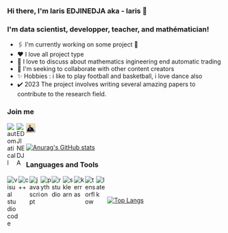 ### Hi there, I'm laris EDJINEDJA aka - laris 👋

### I'm data scientist, developper, teacher, and mathématician!

* 🖇️ I'm currently working on some project 🤣
* ♥️  I love all project type 
* 🌱 I love to discuss about mathematics ingineering end automatic trading
* 🤝 I'm seeking to collaborate with other content creators
* ✨ Hobbies : i like to play  football and basketball, i love dance also
* ✔️ 2023 The project involves writing several amazing papers to contribute to the research field.


### Join me

<img align="left"  alt="automaticall" width="22 px "  src="https://seeklogo.net/wp-content/uploads/2020/03/YouTube-icon-SVG.png"/>
<img align="left"  alt="EDJINEDJA" width="22 px "  src="https://th.bing.com/th/id/OIP.zAJZfGEEfJgc9TXyvmaNBwHaHa?pid=ImgDet&rs=1"/>
<img align="left"  alt="EDJINEDJA" width="22 px "  src="https://github.com/EDJINEDJA/EDJINEDJA/blob/master/laris.jpeg"/>

<br />
<br />

[![Anurag's GitHub stats](https://github-readme-stats.vercel.app/api?username=EDJINEDJA)](https://github.com/anuraghazra/github-readme-stats)


### Languages and Tools

<img align="left"  alt="visual studio code"  width="26 px "  src="https://icons.iconarchive.com/icons/papirus-team/papirus-apps/512/visual-studio-code-icon.png" />
<img align="left"  alt="c++" width="26 px "  src="https://www.freeiconspng.com/uploads/dev-visual-c-plus-plus-logo-icon-11.png" />
<img align="left"  alt="javascript" width="26 px "  src="https://cdn3.iconfinder.com/data/icons/muksis/128/js-512.png" />
<img align="left"  alt="python" width="26 px "  src="https://th.bing.com/th/id/OIP.M4xENXCXlHvUzYUlxPSLmwHaHa?pid=ImgDet&rs=1" />
<img align="left"  alt="r studio" width="26 px "  src="https://th.bing.com/th/id/R.e208fda7e2ff974949d8dbb12099acbf?rik=Ms%2b4%2fjleEr9N%2fA&pid=ImgRaw&r=0" />
<img align="left"  alt="sklearn" width="26 px "  src="https://miro.medium.com/max/1200/0*y1dQgNrQ8FyVQ8Rm.png" />
<img align="left"  alt="kerras" width="26 px "  src="https://victorzhou.com/static/c309c4c6a7bbdb43cf1f290786ce47ab/39600/keras-logo.png" />
<img align="left"  alt="tensorflow" width="26 px "  src="https://th.bing.com/th/id/OIP.qDHZwNI-q0pGv6qGKaqvzAHaH7?pid=ImgDet&rs=1" />
<img align="left"  alt="latek" width="26 px "  src="https://th.bing.com/th/id/R.532d4ba947a9c17bcae4b4889e74fcd9?rik=TL3bfipeCh%2f4iQ&riu=http%3a%2f%2fsvgicons.o7a.net%2fofficial%2ftexmaker.png&ehk=vE6hqH4vetETW%2bJe1GOfBu4jniq5%2bO2fUWPM%2fKvrBfo%3d&risl=&pid=ImgRaw&r=0" />

<br />
<br />

[![Top Langs](https://github-readme-stats.vercel.app/api/top-langs/?username=EDJINEDJA&langs_count=8)](https://github.com/anuraghazra/github-readme-stats)




